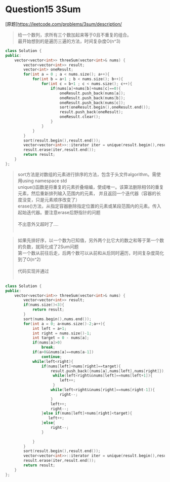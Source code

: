 # Question15 3Sum
[原题]https://leetcode.com/problems/3sum/description/<br>
>给一个数列，求所有三个数加起来等于0且不重复的组合。<br>
>最开始想到的是遍历三遍的方法，时间复杂度O(n^3)<br>
```c++
class Solution {
public:
    vector<vector<int>> threeSum(vector<int>& nums) {
        vector<vector<int>> result;
        vector<int> oneResult;
        for(int a = 0 ; a < nums.size(); a++){
            for(int b = a+1 ; b < nums.size(); b++){
                for(int c = b+1 ; c < nums.size(); c++){
                    if(nums[a]+nums[b]+nums[c]==0){
                        oneResult.push_back(nums[a]);
                        oneResult.push_back(nums[b]);
                        oneResult.push_back(nums[c]);
                        sort(oneResult.begin(),oneResult.end());
                        result.push_back(oneResult);
                        oneResult.clear();
                    }
                }
            }
        }
        sort(result.begin(),result.end());
        vector<vector<int>>::iterator iter = unique(result.begin(),result.end());
        result.erase(iter,result.end());
        return result;
    }
};
```
>sort方法是对数组的元素进行排序的方法，包含于头文件algorithm。需使用using namespace std<br>
>unique()函数是将重复的元素折叠缩编，使成唯一。该算法删除相邻的重复元素，然后重新排列输入范围内的元素，
并且返回一个迭代器（容器的长度没变，只是元素顺序改变了）<br>
>erase()方法，从指定容器删除指定位置的元素或某段范围内的元素。传入起始迭代器。要注意erase后野指针的问题<br><br>
>不出意外又超时了....<br><br>


>如果先排好序，以一个数为已知值，另外两个比它大的数之和等于第一个数的负数，就简化成了2Sum问题<br>
>第一个数从前往后走，后两个数可以从前和从后同时遍历，时间复杂度简化到了O(n^2)<br><br>
>代码实现并通过<br><br>
```c++
class Solution {
public:
    vector<vector<int>> threeSum(vector<int>& nums) {
        vector<vector<int>> result;
        if(nums.size()<3){
            return result;
        }
        sort(nums.begin(),nums.end());
        for(int a = 0; a<nums.size()-2;a++){
            int left = a+1;
            int right = nums.size()-1;
            int target = 0 - nums[a];
            if(nums[a]>0)
                break;
            if(a>0&&nums[a]==nums[a-1])
                continue;
            while(left<right){
                if(nums[left]+nums[right]==target){
                    result.push_back({nums[a],nums[left],nums[right]});
                     while(left<right&&nums[left]==nums[left+1]){
                        left++;
                     }
                    while(left<right&&nums[right]==nums[right-1]){
                        right--;
                    }
                    left++;
                    right--;
                }else if(nums[left]+nums[right]<target){
                   left++;
                }else{
                    right--;
                }
               
            }
        }
        sort(result.begin(),result.end());
        vector<vector<int>>::iterator iter = unique(result.begin(),result.end());
        result.erase(iter,result.end());
        return result;
    }
};
```
